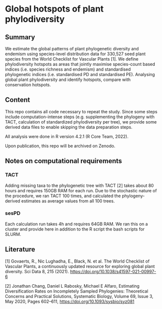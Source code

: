 # Global hotspots of plant phylodiversity

## Summary
We estimate the global patterns of plant phylogenetic diversity and endemism using species-level distribution data for 330,527 seed plant species from the World Checklist for Vascular Plants [1]. We define phylodiversity hotspots as areas that jointly maximise species-count based indices (i.e. species richness and endemism) and standardised phylogenetic indices (i.e. standardised PD and standardised PE). Analysing global plant phylodiversity and identify hotspots, compare with conservation hotspots.

## Content
This repo contains all code necessary to repeat the study. Since some steps include computation-intense steps (e.g. supplementing the phylogeny with TACT, calculation of standardized phylodiversity per tree), we provide some derived data files to enable skipping the data preparation steps.

All analysis were done in R version 4.2.1 (R Core Team, 2022). 

Upon publication, this repo will be archived on Zenodo.

## Notes on computational requirements
### TACT
Adding missing taxa to the phylogenetic tree with TACT [2] takes about 80 hours and requires 150GB RAM for each run. Due to the stochastic nature of the procedure, we ran TACT 100 times, and calculated the phylogeny-derived estimates as average values from all 100 trees.

### sesPD
Each calculation run takes 4h and requires 64GB RAM. We ran this on a cluster and provide here in addition to the R script the bash scripts for SLURM.

## Literature
[1] Govaerts, R., Nic Lughadha, E., Black, N. et al. The World Checklist of Vascular Plants, a continuously updated resource for exploring global plant diversity. Sci Data 8, 215 (2021). https://doi.org/10.1038/s41597-021-00997-6

[2] Jonathan Chang, Daniel L Rabosky, Michael E Alfaro, Estimating Diversification Rates on Incompletely Sampled Phylogenies: Theoretical Concerns and Practical Solutions, Systematic Biology, Volume 69, Issue 3, May 2020, Pages 602–611, https://doi.org/10.1093/sysbio/syz081
<!--# Links

[Manuscript](https://docs.google.com/document/d/10n0I9uDsZKgldacGPLwiH3PRePPw8nT8jgoGek2puzQ/edit#)

[Supplement](https://docs.google.com/document/d/1zH4zpbRLBgCsSY9FiQyHNe2FeAxJo6vJO0IdqfL6Mac/edit#)

Notebook for daily work, ideas etc: [google docs](https://docs.google.com/document/d/1xpm09o4z9haBdFzmqCq2ZjAE9qxPqobLEedJZhql3cM/edit#)
-->
